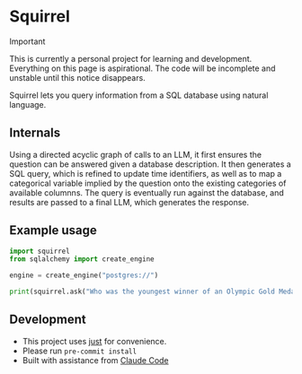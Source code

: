 # Squirrel

> [!IMPORTANT]  
> This is currently a personal project for learning and development. Everything on this page is aspirational. The code will be incomplete and unstable until this notice disappears.

Squirrel lets you query information from a SQL database using natural language.

## Internals
Using a directed acyclic graph of calls to an LLM, it first ensures the question can be answered given a database description. It then generates a SQL query, which is refined to update time identifiers, as well as to map a categorical variable implied by the question onto the existing categories of available columnns. The query is eventually run against the database, and results are passed to a final LLM, which generates the response.

## Example usage
```python
import squirrel
from sqlalchemy import create_engine

engine = create_engine("postgres://")

print(squirrel.ask("Who was the youngest winner of an Olympic Gold Medal in athletics last year?", engine=engine))
```

## Development
- This project uses [just](https://github.com/casey/just/) for convenience.
- Please run `pre-commit install`
- Built with assistance from [Claude Code](https://claude.ai/code)